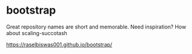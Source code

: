 # bootstrap
Great repository names are short and memorable. Need inspiration? How about scaling-succotash

https://raselbiswas001.github.io/bootstrap/
